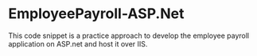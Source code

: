 # EmployeePayroll-ASP.Net
This code snippet is a practice approach to develop the employee payroll application on ASP.net and host it over IIS.
